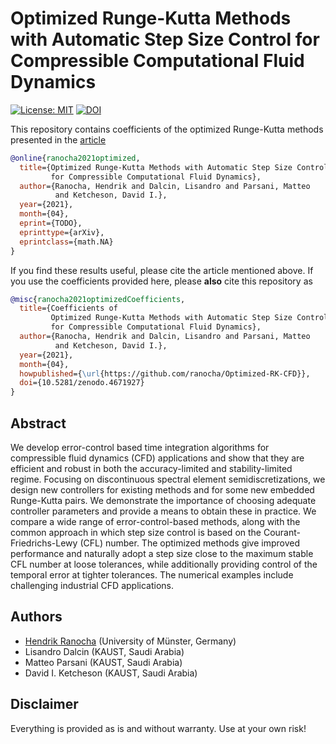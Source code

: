 # Optimized Runge-Kutta Methods with Automatic Step Size Control for Compressible Computational Fluid Dynamics

[![License: MIT](https://img.shields.io/badge/License-MIT-success.svg)](https://opensource.org/licenses/MIT)
[![DOI](https://zenodo.org/badge/DOI/10.5281/zenodo.4671927.svg)](https://doi.org/10.5281/zenodo.4671927)

This repository contains coefficients of the optimized Runge-Kutta methods presented in the
[article](https://arxiv.org/abs/TODO)
```bibtex
@online{ranocha2021optimized,
  title={Optimized Runge-Kutta Methods with Automatic Step Size Control
         for Compressible Computational Fluid Dynamics},
  author={Ranocha, Hendrik and Dalcin, Lisandro and Parsani, Matteo
          and Ketcheson, David I.},
  year={2021},
  month={04},
  eprint={TODO},
  eprinttype={arXiv},
  eprintclass={math.NA}
}
```

If you find these results useful, please cite the article mentioned above. If you
use the coefficients provided here, please **also** cite this repository as
```bibtex
@misc{ranocha2021optimizedCoefficients,
  title={Coefficients of
         Optimized Runge-Kutta Methods with Automatic Step Size Control
         for Compressible Computational Fluid Dynamics},
  author={Ranocha, Hendrik and Dalcin, Lisandro and Parsani, Matteo
          and Ketcheson, David I.},
  year={2021},
  month={04},
  howpublished={\url{https://github.com/ranocha/Optimized-RK-CFD}},
  doi={10.5281/zenodo.4671927}
}
```


## Abstract

We develop error-control based time integration algorithms for 
compressible fluid dynamics (CFD) applications and show that they are 
efficient and robust in both the accuracy-limited and stability-limited regime. 
Focusing on discontinuous spectral element semidiscretizations, we design new 
controllers for existing methods and for some new embedded Runge-Kutta pairs.
We demonstrate the importance of choosing adequate controller parameters and
provide a means to obtain these in practice. We compare a wide range of
error-control-based methods, along with the common approach in which step size
control is based on the Courant-Friedrichs-Lewy (CFL) number. The optimized 
methods give improved performance and naturally adopt a step size close to the
maximum stable CFL number at loose tolerances, while additionally providing
control of the temporal error at tighter tolerances. The numerical examples
include challenging industrial CFD applications.


## Authors

* [Hendrik Ranocha](https://ranocha.de) (University of Münster, Germany)
* Lisandro Dalcin (KAUST, Saudi Arabia)
* Matteo Parsani (KAUST, Saudi Arabia)
* David I. Ketcheson (KAUST, Saudi Arabia)


## Disclaimer

Everything is provided as is and without warranty. Use at your own risk!
